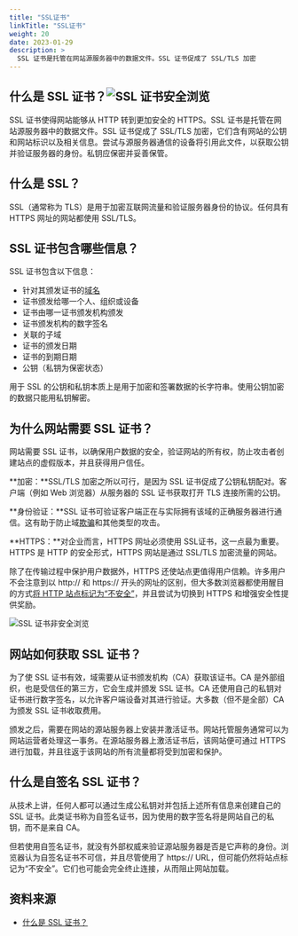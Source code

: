 ```yaml
---
title: "SSL证书"
linkTitle: "SSL证书"
weight: 20
date: 2023-01-29
description: >
  SSL 证书是托管在网站源服务器中的数据文件。SSL 证书促成了 SSL/TLS 加密
---
```


## 什么是 SSL 证书？![SSL 证书安全浏览](https://cf-assets.www.cloudflare.com/slt3lc6tev37/2mkpUOPzl2jEPEERn2e57B/3b180ecab3ff7e0a5da1706434722573/ssl-certificate-secure-browsing.png)

SSL 证书使得网站能够从 HTTP 转到更加安全的 HTTPS。SSL 证书是托管在网站源服务器中的数据文件。SSL 证书促成了 SSL/TLS 加密，它们含有网站的公钥和网站标识以及相关信息。尝试与源服务器通信的设备将引用此文件，以获取公钥并验证服务器的身份。私钥应保密并妥善保管。

## 什么是 SSL？

SSL（通常称为 TLS）是用于加密互联网流量和验证服务器身份的协议。任何具有 HTTPS 网址的网站都使用 SSL/TLS。

## SSL 证书包含哪些信息？

SSL 证书包含以下信息：

- 针对其颁发证书的[域名](https://www.cloudflare.com/learning/dns/glossary/what-is-a-domain-name/)
- 证书颁发给哪一个人、组织或设备
- 证书由哪一证书颁发机构颁发
- 证书颁发机构的数字签名
- 关联的子域
- 证书的颁发日期
- 证书的到期日期
- 公钥（私钥为保密状态）

用于 SSL 的公钥和私钥本质上是用于加密和签署数据的长字符串。使用公钥加密的数据只能用私钥解密。

## 为什么网站需要 SSL 证书？

网站需要 SSL 证书，以确保用户数据的安全，验证网站的所有权，防止攻击者创建站点的虚假版本，并且获得用户信任。

**加密：**SSL/TLS 加密之所以可行，是因为 SSL 证书促成了公钥私钥配对。客户端（例如 Web 浏览器）从服务器的 SSL 证书获取打开 TLS 连接所需的公钥。

**身份验证：**SSL 证书可验证客户端正在与实际拥有该域的正确服务器进行通信。这有助于防止域[欺骗](https://www.cloudflare.com/learning/ddos/glossary/ip-spoofing/)和其他类型的攻击。

**HTTPS：**对企业而言，HTTPS 网址必须使用 SSL证书，这一点最为重要。HTTPS 是 HTTP 的安全形式，HTTPS 网站是通过 SSL/TLS 加密流量的网站。

除了在传输过程中保护用户数据外，HTTPS 还使站点更值得用户信赖。许多用户不会注意到以 http:// 和 https:// 开头的网址的区别，但大多数浏览器都使用醒目的方式[将 HTTP 站点标记为“不安全”](https://blog.cloudflare.com/today-chrome-takes-another-step-forward-in-addressing-the-design-flaw-that-is-an-unencrypted-web/)，并且尝试为切换到 HTTPS 和增强安全性提供奖励。

![SSL 证书非安全浏览](https://cf-assets.www.cloudflare.com/slt3lc6tev37/4wegfRUlYUggfQ409DnMaA/c7e1469930b95b5e686c46ba43578f71/ssl-certificate-not-secure-browsing.png)

## 网站如何获取 SSL 证书？

为了使 SSL 证书有效，域需要从证书颁发机构（CA）获取该证书。CA 是外部组织，也是受信任的第三方，它会生成并颁发 SSL 证书。CA 还使用自己的私钥对证书进行数字签名，以允许客户端设备对其进行验证。大多数（但不是全部）CA 为颁发 SSL 证书收取费用。

颁发之后，需要在网站的源站服务器上安装并激活证书。网站托管服务通常可以为网站运营者处理这一事务。在源站服务器上激活证书后，该网站便可通过 HTTPS 进行加载，并且往返于该网站的所有流量都将受到加密和保护。

## 什么是自签名 SSL 证书？

从技术上讲，任何人都可以通过生成公私钥对并包括上述所有信息来创建自己的 SSL 证书。此类证书称为自签名证书，因为使用的数字签名将是网站自己的私钥，而不是来自 CA。

但若使用自签名证书，就没有外部权威来验证源站服务器是否是它声称的身份。浏览器认为自签名证书不可信，并且尽管使用了 https:// URL，但可能仍然将站点标记为“不安全”。它们也可能会完全终止连接，从而阻止网站加载。







## 资料来源

- [什么是 SSL 证书？](https://www.cloudflare.com/zh-cn/learning/ssl/what-is-an-ssl-certificate/)
